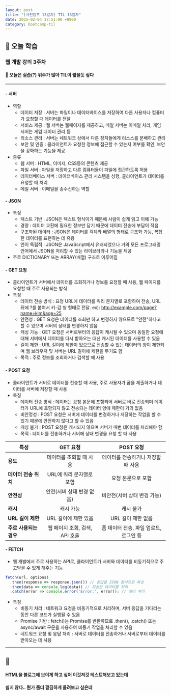 ```yaml
---
layout: post
title: "[사전캠프 13일차] TIL 13일차"
date: 2025-02-04 17:51:00 +0900
category: bootcamp-til
---
```


## 📖 오늘 학습
### 웹 개발 강의 3주차

#### 📃 오늘은 실습(?) 위주가 많아 TIL이 짧을듯 싶다

---

#### - 서버
- 역할
  - 데이터 저장 : 서버는 파일이나 데이터베이스를 저장하여 다른 사용자나 컴퓨터가 요청할 때 데이터를 전달
  - 서비스 제공 : 웹 서버는 웹페이지를 제공하고, 메일 서버는 이메일 처리, 게임 서버는 게임 데이터 관리 등
  - 리소스 관리 : 서버는 네트워크 상에서 다른 장치들에게 리소스를 분배하고 관리
  - 보안 및 인증 : 클라이언트가 요청한 정보에 접근할 수 있는지 여부를 확인, 보안을 강화하는 기능을 제공
- 종류
  - 웹 서버 : HTML, 이미지, CSS등의 콘텐츠 제공
  - 파일 서버 : 파일을 저장하고 다른 컴퓨터들이 파일에 접근하도록 허용
  - 데이터베이스 서버 : 데이터베이스 관리 시스템을 싱행, 클라이언트가 데이터를 요청할 때 처리
  - 메일 서버 : 이메일을 송수신하는 역할

#### - JSON
- 특징
  - 텍스트 기반 : JSON은 텍스트 형식이기 때문에 사람이 쉽게 읽고 이해 가능
  - 경량 : 데이터 교환에 필요한 정보만 담기 때문에 데이터 전송에 부담이 적음
  - 구조화된 데이터 : JSON은 데이터를 객체와 배열의 형태로 구조화 가능, 복잡한 데이터를 표현하는 데 유용
  - 언어 독립적 : JSON은 JavaScript에서 유래되었으나 거의 모든 프로그래밍 언어에서 JSON을 처리할 수 있는 라이브러리나 기능을 제공
- 주로 DICTIONARY 또는 ARRAY(배열) 구조로 이루어짐


#### - GET 요청
- 클라이언트가 서버에서 데이터를 조회하거나 정보를 요청할 때 사용, 웹 페이지를 요청할 때 주로 사용되는 방식
- 특징
  - 데이터 전송 방식 : 요청 URL에 데이터를 쿼리 문자열로 포함하여 전송, URL 뒤에 ?를 붙여서 키-값 쌍 형태로 전달. ex): http://example.com/page?name=kim&age=25
  - 안전성 : GET 요청은 데이터를 조회만 하고 변경하지 않으므로 "안전"하다고 할 수 있으며 서버의 상태를 변경하지 않음
  - 캐싱 가능 : GET 요청은 서버로부터의 응답이 캐시될 수 있으며 동일한 요청에 대해 서버에서 데이터를 다시 받아오는 대신 캐시된 데이터를 사용할 수 있음
  - 길이 제한 : URL 길이에 제한이 있으므로 전송할 수 있는 데이터의 양이 제한되며 웹 브라우저 및 서버는 URL 길이에 제한을 두기도 함
  - 목적 : 주로 정보를 조회하거나 검색할 때 사용

#### - POST 요청
- 클라이언트가 서버로 데이터를 전송할 때 사용, 주로 사용자가 폼을 제출하거나 데이터를 서버에 저장할 때 사용
- 특징
  - 데이터 전송 방식 : 데이터는 요청 본문에 포함되어 서버로 바로 전송되며 데이터가 URL에 포함되지 않고 전송되는 데이터 양에 제한이 거의 없음
  - 비안정성 : POST 요청은 서버에 데이터를 변경하거나 저장하는 작업을 할 수 있기 때문에 안전하지 않다고 할 수 있음
  - 캐싱 불가 : POST 요청은 캐시되지 않으며 서버가 매번 데이터를 처리해야 함
  - 목적 : 데이터를 전송하거나 서버에 상태 변경을 요청 할 때 사용

| 특성                   |            GET 요청            |               POST 요청                |
| ---------------------- | :----------------------------: | :------------------------------------: |
| **용도**               |    데이터를 조회할 때 사용     |   데이터를 전송하거나 저장할 때 사용   |
| **데이터 전송 위치**   |    URL에 쿼리 문자열로 포함    |           요청 본문으로 포함           |
| **안전성**             |   안전(서버 상태 변경 없음)    |      비안전(서버 상태 변경 가능)       |
| **캐시**               |           캐시 가능            |               캐시 불가                |
| **URL 길이 제한**      |      URL 길이에 제한 있음      |           URL 길이 제한 없음           |
| **주로 사용되는 경우** | 웹 페이지 조회, 검색, API 호출 | 폼 데이터 전송, 파일 업로드, 로그인 등 |

#### - FETCH
- 웹 개발에서 주로 사용하는 API로, 클라이언트가 서버와 데이터를 비동기적으로 주고받을 수 있게 해주는 기능
>
```javascript
fetch(url, options)
  .then(response => response.json()) // 응답을 JSON 형식으로 파싱
  .then(data => console.log(data)) // 파싱한 데이터를 처리
  .catch(error => console.error('Error:', error)); // 에러 처리
```
- 특징
  - 비동기 처리 : 네트워크 요청을 비동기적으로 처리하며, 서버 응답을 기다리는 동안 다른 코드가 실행될 수 있음
  - Promise 기반 : fetch()는 Promise를 반환하므로 .then(), .catch() 또는 async/await 구문을 사용하여 비동기 작업을 처리할 수 있음
  - 네트워크 요청 및 응답 처리 : 서버로 데이터를 전송하거나 서버로부터 데이터를 받아오는 데 사용

---

## 💬

#### HTML을 블로그에 보이게 하고 싶어 이것저것 테스트해보고 있는데
#### 쉽지 않다.. 뭔가 좀더 깔끔하게 올려보고 싶은데
